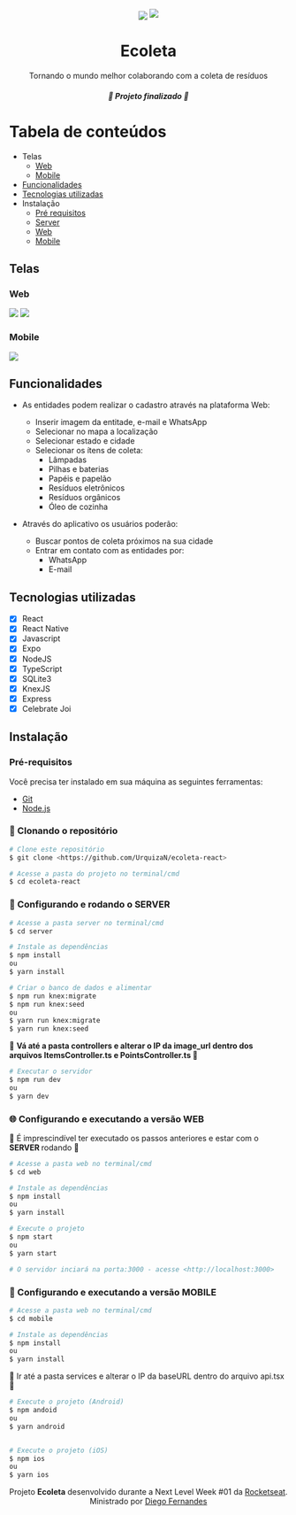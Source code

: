 <p align="center" >
<img align="center" src="/assets/banner.svg" />
<a href="https://www.linkedin.com/in/urquiza-n%C3%B3brega-b999a1105/"><img src="https://img.shields.io/badge/LinkedIn-Urquiza%20N%C3%B3brega-blue"></a>
</p>
<h1 align="center">Ecoleta</h1>
<p align="center">Tornando o mundo melhor colaborando com a coleta de resíduos</p>

<h5 align="center"> 🚀 Projeto finalizado 🚀 </h5>

Tabela de conteúdos
=================
<!--ts-->
   * Telas
      * [Web](#telas)
      * [Mobile](#mobile)
   * [Funcionalidades](#funcionalidades)
   * [Tecnologias utilizadas](#tecnologias-utilizadas)
   * Instalação
      * [Pré requisitos](#pré-requisitos)
      * [Server](#server)
      * [Web](#web)
      * [Mobile](#mobile)
<!--te-->

## Telas
### Web
<img src="assets/home-screen.svg" />
<img src="assets/register-screen.svg" />

### Mobile
<img src="assets/screen-mobile.svg" />

## Funcionalidades
- As entidades podem realizar o cadastro através na plataforma Web:
  - Inserir imagem da entitade, e-mail e WhatsApp
  - Selecionar no mapa a localização
  - Selecionar estado e cidade
  - Selecionar os ítens de coleta:
    - Lâmpadas
    - Pilhas e baterias
    - Papéis e papelão
    - Resíduos eletrônicos
    - Resíduos orgânicos
    - Óleo de cozinha

- Através do aplicativo os usuários poderão:
  - Buscar pontos de coleta próximos na sua cidade
  - Entrar em contato com as entidades por:
    - WhatsApp
    - E-mail

## Tecnologias utilizadas
- [x] React
- [x] React Native
- [x] Javascript
- [x] Expo
- [x] NodeJS
- [x] TypeScript
- [x] SQLite3
- [x] KnexJS
- [x] Express
- [x] Celebrate Joi

## Instalação

### Pré-requisitos
Você precisa ter instalado em sua máquina as seguintes ferramentas:
- [Git](https://git-scm.com)
- [Node.js](https://nodejs.org/en/) 

### 🎲 Clonando o repositório

```bash
# Clone este repositório
$ git clone <https://github.com/UrquizaN/ecoleta-react>

# Acesse a pasta do projeto no terminal/cmd
$ cd ecoleta-react
```
### 🚦 Configurando e rodando o SERVER

```bash
# Acesse a pasta server no terminal/cmd
$ cd server

# Instale as dependências
$ npm install
ou
$ yarn install

# Criar o banco de dados e alimentar
$ npm run knex:migrate
$ npm run knex:seed
ou
$ yarn run knex:migrate
$ yarn run knex:seed
```

🚨 <strong> Vá até a pasta controllers e alterar o IP da image_url dentro dos arquivos ItemsController.ts e PointsController.ts </strong> 🚨

```bash
# Executar o servidor
$ npm run dev
ou 
$ yarn dev

```

### 🌐 Configurando e executando a versão WEB
🚨 É imprescindível ter executado os passos anteriores e estar com o <strong> SERVER </strong> rodando 🚨
```bash
# Acesse a pasta web no terminal/cmd
$ cd web

# Instale as dependências
$ npm install
ou 
$ yarn install

# Execute o projeto
$ npm start
ou 
$ yarn start

# O servidor inciará na porta:3000 - acesse <http://localhost:3000>
```

### 📱 Configurando e executando a versão MOBILE
```bash
# Acesse a pasta web no terminal/cmd
$ cd mobile

# Instale as dependências
$ npm install
ou
$ yarn install
```
🚨 </strong> Ir até a pasta services e alterar o IP da baseURL dentro do arquivo api.tsx </strong> 🚨
```bash
# Execute o projeto (Android)
$ npm andoid
ou
$ yarn android


# Execute o projeto (iOS)
$ npm ios
ou
$ yarn ios
```

<p  align="center">Projeto <strong>Ecoleta</strong> desenvolvido durante a Next Level Week #01 da <a  href="https://rocketseat.com.br">Rocketseat</a>. Ministrado por <a href="https://github.com/diego3g"> Diego Fernandes </a></p>





